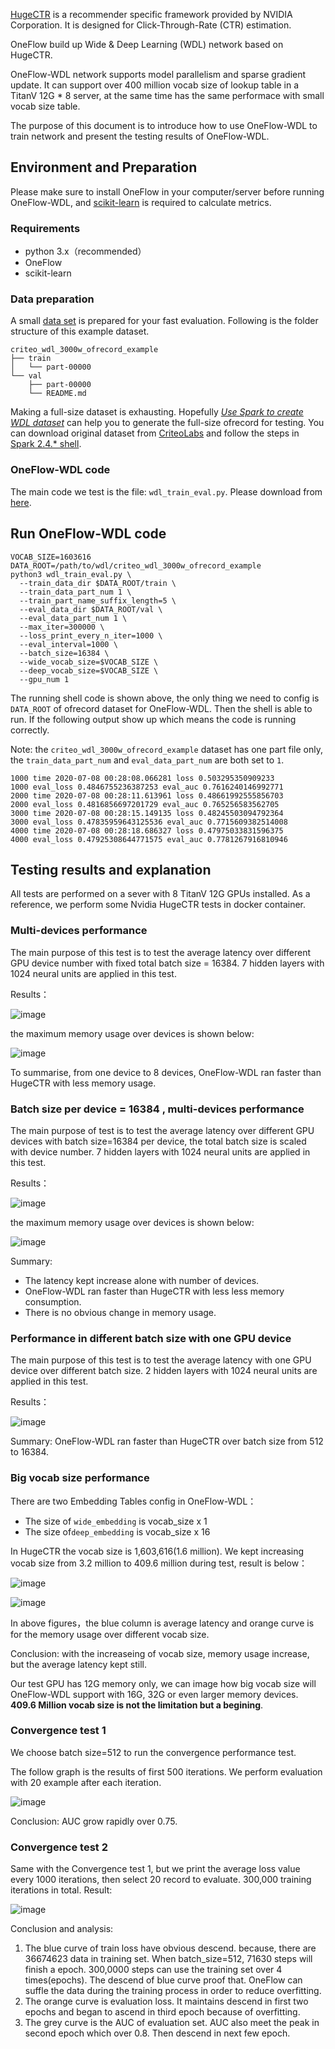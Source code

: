 [HugeCTR](https://github.com/NVIDIA/HugeCTR) is a recommender specific framework provided by NVIDIA Corporation. It is designed for Click-Through-Rate (CTR) estimation.

OneFlow build up Wide & Deep Learning (WDL) network based on HugeCTR. 

OneFlow-WDL network supports model parallelism and sparse gradient update. It can support over 400 million vocab size of lookup table in a TitanV 12G * 8 server, at the same time has the same performace with small vocab size table.

The purpose of this document is to introduce how to use OneFlow-WDL to train network and present the testing results of OneFlow-WDL.  

## Environment and Preparation 
Please make sure to install OneFlow in your computer/server before running OneFlow-WDL, and [scikit-learn](https://scikit-learn.org/stable/install.html) is required to calculate metrics.

### Requirements
- python 3.x（recommended）
- OneFlow 
- scikit-learn

### Data preparation 
A small [data set](https://oneflow-public.oss-cn-beijing.aliyuncs.com/datasets/criteo_wdl_3000w_ofrecord_example.tgz) is prepared for your fast evaluation. Following is the folder structure of this example dataset. 
```
criteo_wdl_3000w_ofrecord_example
├── train
│   └── part-00000
└── val
    ├── part-00000
    └── README.md
```

Making a full-size dataset is exhausting. Hopefully [*Use Spark to create WDL dataset*](https://github.com/Oneflow-Inc/OneFlow-Benchmark/blob/master/ClickThroughRate/WideDeepLearning/how_to_make_ofrecord_for_wdl.md) can help you to generate the full-size ofrecord for testing. You can download original dataset from [CriteoLabs](http://labs.criteo.com/2014/02/kaggle-display-advertising-challenge-dataset/) and follow the steps in [Spark 2.4.* shell](https://www.apache.org/dyn/closer.lua/spark/spark-2.4.6/spark-2.4.6-bin-hadoop2.7.tgz).

### OneFlow-WDL code
The main code we test is the file: `wdl_train_eval.py`. Please download from [here](https://github.com/Oneflow-Inc/OneFlow-Benchmark/blob/master/ClickThroughRate/WideDeepLearning/wdl_train_eval.py).

## Run OneFlow-WDL code
```
VOCAB_SIZE=1603616
DATA_ROOT=/path/to/wdl/criteo_wdl_3000w_ofrecord_example
python3 wdl_train_eval.py \
  --train_data_dir $DATA_ROOT/train \
  --train_data_part_num 1 \
  --train_part_name_suffix_length=5 \
  --eval_data_dir $DATA_ROOT/val \
  --eval_data_part_num 1 \
  --max_iter=300000 \
  --loss_print_every_n_iter=1000 \
  --eval_interval=1000 \
  --batch_size=16384 \
  --wide_vocab_size=$VOCAB_SIZE \
  --deep_vocab_size=$VOCAB_SIZE \
  --gpu_num 1
```

The running shell code is shown above, the only thing we need to config is `DATA_ROOT` of ofrecord dataset for OneFlow-WDL. Then the shell is able to run. If the following output show up which means the code is running correctly.

Note: the `criteo_wdl_3000w_ofrecord_example` dataset has one part file only, the `train_data_part_num` and `eval_data_part_num` are both set to `1`.
```
1000 time 2020-07-08 00:28:08.066281 loss 0.503295350909233
1000 eval_loss 0.4846755236387253 eval_auc 0.7616240146992771
2000 time 2020-07-08 00:28:11.613961 loss 0.48661992555856703
2000 eval_loss 0.4816856697201729 eval_auc 0.765256583562705
3000 time 2020-07-08 00:28:15.149135 loss 0.48245503094792364
3000 eval_loss 0.47835959643125536 eval_auc 0.7715609382514008
4000 time 2020-07-08 00:28:18.686327 loss 0.47975033831596375
4000 eval_loss 0.47925308644771575 eval_auc 0.7781267916810946
```
## Testing results and explanation
All tests are performed on a sever with 8 TitanV 12G GPUs installed. As a reference, we perform some Nvidia HugeCTR tests in docker container.

### Multi-devices performance
The main purpose of this test is to test the average latency over different GPU device number with fixed total batch size = 16384. 7 hidden layers with 1024 neural units are applied in this test.

Results：

![image](https://github.com/Oneflow-Inc/oneflow-documentation/raw/master/cn/docs/adv_examples/imgs/fixed_batch_size_latency.png)

the maximum memory usage over devices is shown below:

![image](https://github.com/Oneflow-Inc/oneflow-documentation/raw/master/cn/docs/adv_examples/imgs/fixed_batch_size_memory.png)

To summarise, from one device to 8 devices, OneFlow-WDL ran faster than HugeCTR with less memory usage.

### Batch size per device = 16384 , multi-devices performance
The main purpose of test is to test the average latency over different GPU devices with batch size=16384 per device, the total batch size is scaled with device number. 7 hidden layers with 1024 neural units are applied in this test.

Results：

![image](https://github.com/Oneflow-Inc/oneflow-documentation/raw/master/cn/docs/adv_examples/imgs/scaled_batch_size_latency.png)

the maximum memory usage over devices is shown below:

![image](https://github.com/Oneflow-Inc/oneflow-documentation/raw/master/cn/docs/adv_examples/imgs/scaled_batch_size_memory.png)

Summary:
- The latency kept increase alone with number of devices.
- OneFlow-WDL ran faster than HugeCTR with less less memory consumption.
- There is no obvious change in memory usage.

### Performance in different batch size with one GPU device
The main purpose of this test is to test the average latency with one GPU device over different batch size. 2 hidden layers with 1024 neural units are applied in this test. 

Results：

![image](https://github.com/Oneflow-Inc/oneflow-documentation/raw/master/cn/docs/adv_examples/imgs/scaled_batch_size_latency_1gpu.png)

Summary: OneFlow-WDL ran faster than HugeCTR over batch size from 512 to 16384.

### Big vocab size performance  
There are two Embedding Tables config in OneFlow-WDL：
- The size of `wide_embedding` is vocab_size x 1
- The size of`deep_embedding` is vocab_size x 16

In HugeCTR the vocab size is 1,603,616(1.6 million). We kept increasing vocab size from 3.2 million to 409.6 million during test, result is below：

![image](https://github.com/Oneflow-Inc/oneflow-documentation/raw/master/cn/docs/adv_examples/imgs/big_vocab_table_2x1024.png) 

![image](https://github.com/Oneflow-Inc/oneflow-documentation/raw/master/cn/docs/adv_examples/imgs/big_vocab_table_7x1024.png)

In above figures，the blue column is average latency and orange curve is for the memory usage over different vocab size.

Conclusion: with the increaseing of vocab size, memory usage increase, but the average latency kept still.

Our test GPU has 12G memory only, we can image how big vocab size will OneFlow-WDL support with 16G, 32G or even larger memory devices. **409.6 Million vocab size is not the limitation but a begining**. 

### Convergence test 1
We choose batch size=512 to run the convergence performance test. 

The follow graph is the results of first 500 iterations. We perform evaluation with 20 example after each iteration.

![image](https://github.com/Oneflow-Inc/oneflow-documentation/raw/master/cn/docs/adv_examples/imgs/eval_auc_loss_500iters.png)

Conclusion: AUC grow rapidly over 0.75.

### Convergence test 2
Same with the Convergence test 1, but we print the average loss value every 1000 iterations, then select 20 record to evaluate. 300,000 training iterations in total. Result:

![image](https://github.com/Oneflow-Inc/oneflow-documentation/raw/master/cn/docs/adv_examples/imgs/train_eval_auc_loss.png)

Conclusion and analysis:
1. The blue curve of train loss have obvious descend. because, there are 36674623 data in training set. When batch_size=512, 71630 steps will finish a epoch. 300,0000 steps can use the training set over 4 times(epochs). The descend of blue curve proof that. OneFlow can suffle the data during the training process in order to reduce overfitting. 
2. The orange curve is evaluation loss. It maintains descend in first two epochs and began to ascend in third epoch because of overfitting. 
3. The grey curve is the AUC of evaluation set. AUC also meet the peak in second epoch which over 0.8. Then descend in next few epoch.
